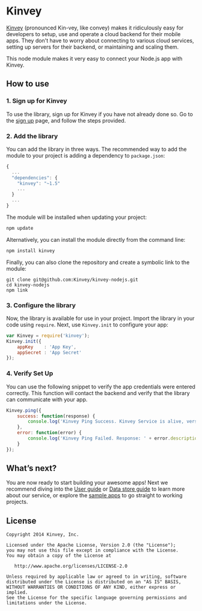 # Kinvey
[Kinvey](http://www.kinvey.com) (pronounced Kin-vey, like convey) makes it ridiculously easy for developers to setup, use and operate a cloud backend for their mobile apps. They don't have to worry about connecting to various cloud services, setting up servers for their backend, or maintaining and scaling them.

This node module makes it very easy to connect your Node.js app with Kinvey.

## How to use

### 1. Sign up for Kinvey
To use the library, sign up for Kinvey if you have not already done so. Go to the [sign up](https://console.kinvey.com/#signup) page, and follow the steps provided.

### 2. Add the library
You can add the library in three ways. The recommended way to add the module to your project is adding a dependency to `package.json`:

```javascript
{
  ...
  "dependencies": {
    "kinvey": "~1.5"
    ...
  }
  ...
}
```

The module will be installed when updating your project:

```bash
npm update
```

Alternatively, you can install the module directly from the command line:

```bash
npm install kinvey
```

Finally, you can also clone the repository and create a symbolic link to the module:

	git clone git@github.com:Kinvey/kinvey-nodejs.git
	cd kinvey-nodejs
	npm link

### 3. Configure the library
Now, the library is available for use in your project. Import the library in your code using `require`. Next, use `Kinvey.init` to configure your app:

```javascript
var Kinvey = require('kinvey');
Kinvey.init({
    appKey    : 'App Key',
    appSecret : 'App Secret'
});
```

### 4. Verify Set Up
You can use the following snippet to verify the app credentials were entered correctly. This function will contact the backend and verify that the library can communicate with your app.

```javascript
Kinvey.ping({
    success: function(response) {
        console.log('Kinvey Ping Success. Kinvey Service is alive, version: ' + response.version + ', response: ' + response.kinvey);
    },
    error: function(error) {
        console.log('Kinvey Ping Failed. Response: ' + error.description);
    }
});
```

## What’s next?
You are now ready to start building your awesome apps! Next we recommend diving into the [User guide](http://devcenter.kinvey.com/nodejs/guides/users) or [Data store guide](http://devcenter.kinvey.com/nodejs/guides/datastore) to learn more about our service, or explore the [sample apps](http://devcenter.kinvey.com/nodejs/samples) to go straight to working projects.

## License

    Copyright 2014 Kinvey, Inc.

    Licensed under the Apache License, Version 2.0 (the "License");
    you may not use this file except in compliance with the License.
    You may obtain a copy of the License at

       http://www.apache.org/licenses/LICENSE-2.0

    Unless required by applicable law or agreed to in writing, software
    distributed under the License is distributed on an "AS IS" BASIS,
    WITHOUT WARRANTIES OR CONDITIONS OF ANY KIND, either express or implied.
    See the License for the specific language governing permissions and
    limitations under the License.
